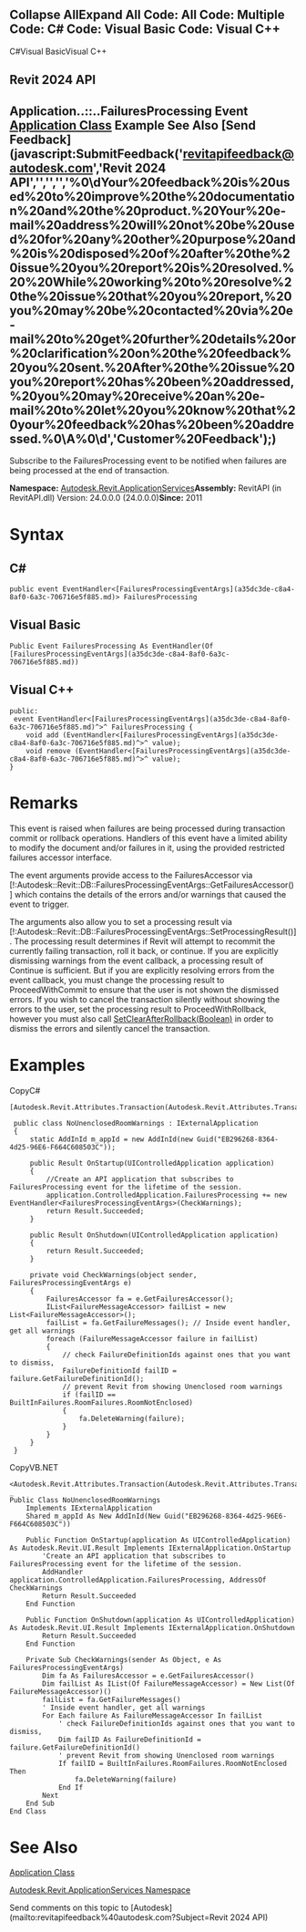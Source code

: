 ﻿

Collapse AllExpand All Code: All Code: Multiple Code: C# Code: Visual Basic Code: Visual C++   
---  
  
C#Visual BasicVisual C++

Revit 2024 API  
---  
Application..::..FailuresProcessing Event  
[Application Class](94db8ea8-d2c3-5e71-8030-466bcb8e4426.md) Example See Also [Send Feedback](javascript:SubmitFeedback\('revitapifeedback@autodesk.com','Revit 2024 API','','','','%0\\dYour%20feedback%20is%20used%20to%20improve%20the%20documentation%20and%20the%20product.%20Your%20e-mail%20address%20will%20not%20be%20used%20for%20any%20other%20purpose%20and%20is%20disposed%20of%20after%20the%20issue%20you%20report%20is%20resolved.%20%20While%20working%20to%20resolve%20the%20issue%20that%20you%20report,%20you%20may%20be%20contacted%20via%20e-mail%20to%20get%20further%20details%20or%20clarification%20on%20the%20feedback%20you%20sent.%20After%20the%20issue%20you%20report%20has%20been%20addressed,%20you%20may%20receive%20an%20e-mail%20to%20let%20you%20know%20that%20your%20feedback%20has%20been%20addressed.%0\\A%0\\d','Customer%20Feedback'\);)  
---  
  
Subscribe to the FailuresProcessing event to be notified when failures are being processed at the end of transaction. 

**Namespace:** [Autodesk.Revit.ApplicationServices](91957e18-2935-006c-83ab-3b5b9dbb5928.md)**Assembly:** RevitAPI (in RevitAPI.dll) Version: 24.0.0.0 (24.0.0.0)**Since:** 2011 

# Syntax

C#  
---  
      
    
    public event EventHandler<[FailuresProcessingEventArgs](a35dc3de-c8a4-8af0-6a3c-706716e5f885.md)> FailuresProcessing  
  
Visual Basic  
---  
      
    
    Public Event FailuresProcessing As EventHandler(Of [FailuresProcessingEventArgs](a35dc3de-c8a4-8af0-6a3c-706716e5f885.md))  
  
Visual C++  
---  
      
    
    public:
     event EventHandler<[FailuresProcessingEventArgs](a35dc3de-c8a4-8af0-6a3c-706716e5f885.md)^>^ FailuresProcessing {
    	void add (EventHandler<[FailuresProcessingEventArgs](a35dc3de-c8a4-8af0-6a3c-706716e5f885.md)^>^ value);
    	void remove (EventHandler<[FailuresProcessingEventArgs](a35dc3de-c8a4-8af0-6a3c-706716e5f885.md)^>^ value);
    }  
  
# Remarks

This event is raised when failures are being processed during transaction commit or rollback operations. Handlers of this event have a limited ability to modify the document and/or failures in it, using the provided restricted failures accessor interface. 

The event arguments provide access to the FailuresAccessor via [!:Autodesk::Revit::DB::FailuresProcessingEventArgs::GetFailuresAccessor()] which contains the details of the errors and/or warnings that caused the event to trigger. 

The arguments also allow you to set a processing result via [!:Autodesk::Revit::DB::FailuresProcessingEventArgs::SetProcessingResult()]. The processing result determines if Revit will attempt to recommit the currently failing transaction, roll it back, or continue. If you are explicitly dismissing warnings from the event callback, a processing result of Continue is sufficient. But if you are explicitly resolving errors from the event callback, you must change the processing result to ProceedWithCommit to ensure that the user is not shown the dismissed errors. If you wish to cancel the transaction silently without showing the errors to the user, set the processing result to ProceedWithRollback, however you must also call [SetClearAfterRollback(Boolean)](bebe6efd-b05f-7a0b-4cc3-609ec35be42c.md) in order to dismiss the errors and silently cancel the transaction.

# Examples

CopyC#
    
    
    [Autodesk.Revit.Attributes.Transaction(Autodesk.Revit.Attributes.TransactionMode.Manual)]
    
     public class NoUnenclosedRoomWarnings : IExternalApplication
     {
         static AddInId m_appId = new AddInId(new Guid("EB296268-8364-4d25-96E6-F664C608503C"));
    
         public Result OnStartup(UIControlledApplication application)
         {
             //Create an API application that subscribes to FailuresProcessing event for the lifetime of the session.
             application.ControlledApplication.FailuresProcessing += new EventHandler<FailuresProcessingEventArgs>(CheckWarnings);
             return Result.Succeeded;
         }
    
         public Result OnShutdown(UIControlledApplication application)
         {
             return Result.Succeeded;
         }
    
         private void CheckWarnings(object sender, FailuresProcessingEventArgs e)
         {
             FailuresAccessor fa = e.GetFailuresAccessor();
             IList<FailureMessageAccessor> failList = new List<FailureMessageAccessor>();
             failList = fa.GetFailureMessages(); // Inside event handler, get all warnings
             foreach (FailureMessageAccessor failure in failList)
             { 
                 // check FailureDefinitionIds against ones that you want to dismiss, 
                 FailureDefinitionId failID = failure.GetFailureDefinitionId();
                 // prevent Revit from showing Unenclosed room warnings
                 if (failID == BuiltInFailures.RoomFailures.RoomNotEnclosed)
                 {
                     fa.DeleteWarning(failure);
                 }
             }
         }
     }

CopyVB.NET
    
    
    <Autodesk.Revit.Attributes.Transaction(Autodesk.Revit.Attributes.TransactionMode.Manual)> _
    Public Class NoUnenclosedRoomWarnings
        Implements IExternalApplication
        Shared m_appId As New AddInId(New Guid("EB296268-8364-4d25-96E6-F664C608503C"))
    
        Public Function OnStartup(application As UIControlledApplication) As Autodesk.Revit.UI.Result Implements IExternalApplication.OnStartup
            'Create an API application that subscribes to FailuresProcessing event for the lifetime of the session.
            AddHandler application.ControlledApplication.FailuresProcessing, AddressOf CheckWarnings
            Return Result.Succeeded
        End Function
    
        Public Function OnShutdown(application As UIControlledApplication) As Autodesk.Revit.UI.Result Implements IExternalApplication.OnShutdown
            Return Result.Succeeded
        End Function
    
        Private Sub CheckWarnings(sender As Object, e As FailuresProcessingEventArgs)
            Dim fa As FailuresAccessor = e.GetFailuresAccessor()
            Dim failList As IList(Of FailureMessageAccessor) = New List(Of FailureMessageAccessor)()
            failList = fa.GetFailureMessages()
            ' Inside event handler, get all warnings
            For Each failure As FailureMessageAccessor In failList
                ' check FailureDefinitionIds against ones that you want to dismiss, 
                Dim failID As FailureDefinitionId = failure.GetFailureDefinitionId()
                ' prevent Revit from showing Unenclosed room warnings
                If failID = BuiltInFailures.RoomFailures.RoomNotEnclosed Then
                    fa.DeleteWarning(failure)
                End If
            Next
        End Sub
    End Class

# See Also

[Application Class](94db8ea8-d2c3-5e71-8030-466bcb8e4426.md)

[Autodesk.Revit.ApplicationServices Namespace](91957e18-2935-006c-83ab-3b5b9dbb5928.md)

Send comments on this topic to [Autodesk](mailto:revitapifeedback%40autodesk.com?Subject=Revit 2024 API)